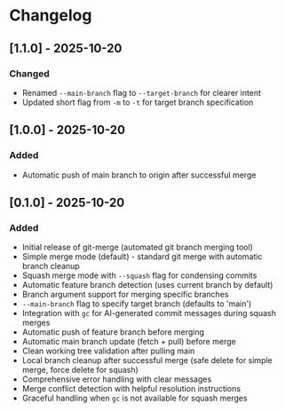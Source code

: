 # Changelog

## [1.1.0] - 2025-10-20

### Changed
- Renamed `--main-branch` flag to `--target-branch` for clearer intent
- Updated short flag from `-m` to `-t` for target branch specification

## [1.0.0] - 2025-10-20

### Added
- Automatic push of main branch to origin after successful merge

## [0.1.0] - 2025-10-20

### Added
- Initial release of git-merge (automated git branch merging tool)
- Simple merge mode (default) - standard git merge with automatic branch cleanup
- Squash merge mode with `--squash` flag for condensing commits
- Automatic feature branch detection (uses current branch by default)
- Branch argument support for merging specific branches
- `--main-branch` flag to specify target branch (defaults to 'main')
- Integration with `gc` for AI-generated commit messages during squash merges
- Automatic push of feature branch before merging
- Automatic main branch update (fetch + pull) before merge
- Clean working tree validation after pulling main
- Local branch cleanup after successful merge (safe delete for simple merge, force delete for squash)
- Comprehensive error handling with clear messages
- Merge conflict detection with helpful resolution instructions
- Graceful handling when `gc` is not available for squash merges

